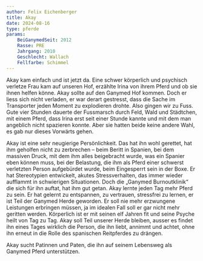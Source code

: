 ```yaml
---
author: Felix Eichenberger
title: Akay
date: 2024-08-16
type: pferde
params:
    BeiGanymedSeit: 2012
    Rasse: PRE
    Jahrgang: 2010
    Geschlecht: Wallach
    Fellfarbe: Schimmel
---
```


Akay kam einfach und ist jetzt da. Eine schwer körperlich und psychisch verletze Frau kam auf unseren Hof, erzählte Irina von ihrem Pferd und ob sie ihnen helfen könne. Akay sollte auf den Ganymed Hof kommen. Doch er liess sich nicht verladen, er war derart gestresst, dass die Sache im Transporter jeden Moment zu explodieren drohte. Also gingen wir zu Fuss. Gute vier Stunden dauerte der Fussmarsch durch Feld, Wald und Städtchen, mit einem Pferd, dass Irina erst seit einer Stunde kannte und mit dem man angeblich nicht spazieren konnte. Aber sie hatten beide keine andere Wahl, es gab nur dieses Vorwärts gehen.

Akay ist eine sehr neugierige Persönlichkeit. Das hat ihn wohl gerettet, hat ihm geholfen nicht zu zerbrechen – beim Beritt in Spanien, bei dem massiven Druck, mit dem ihm alles beigebracht wurde, was ein Spanier eben können muss, bei der Belastung, die ihm als Pferd einer schwerst verletzten Person aufgebürdet wurde, beim Eingesperrt sein in der Boxe. Er hat Stereotypien entwickelt, akutes Stressverhalten, das immer wieder aufflammt in schwierigen Situationen. Doch die „Ganymed Burnoutklinik“ die sich für ihn auftat, hat ihm gut getan. Akay lernte jeden Tag mehr Pferd zu sein. Er hat gelernt zu entspannen, zu vertrauen, stressfrei zu lernen, er ist Teil der Ganymed Herde geworden. Er soll nie mehr erzwungene Leistungen erbringen müssen, ja im idealen Fall soll er gar nicht mehr geritten werden. Körperlich ist er mit seinen elf Jahren fit und seine Psyche heilt von Tag zu Tag. Akay soll Teil unserer Herde bleiben, ausser es findet ihn eines Tages wirklich die Person, die ihn liebt, annimmt und achtet, ohne ihn erneut in die Rolle des spanischen Reitpferdes zu drängen.

Akay sucht Patinnen und Paten, die ihn auf seinem Lebensweg als Ganymed Pferd unterstützen.